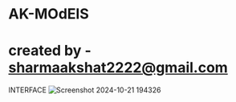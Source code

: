# AK-MOdElS



# created by - sharmaakshat2222@gmail.com

INTERFACE
![Screenshot 2024-10-21 194326](https://github.com/user-attachments/assets/5166bf4c-42d8-4c69-bc65-5a3642a59b6f)
